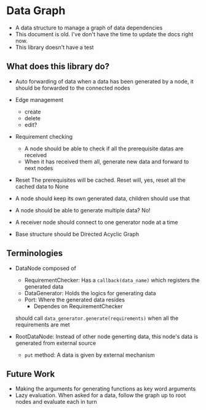 # Data Graph

- A data structure to manage a graph of data dependencies
- This document is old. I've don't have the time to update the docs right now.
- This library doesn't have a test

## What does this library do?

- Auto forwarding of data
    when a data has been generated by a node, it should be forwarded to the
    connected nodes
- Edge management
  - create
  - delete
  - edit?
- Requirement checking
  - A node should be able to check if all the prerequisite datas are received
  - When it has received them all, generate new data and forward to next nodes
- Reset
    The prerequisites will be cached. Reset will, yes, reset all the cached data to None

- A node should keep its own generated data, children should use that

- A node should be able to generate multiple data? No!
- A receiver node should connect to one generator node at a time
- Base structure should be Directed Acyclic Graph

## Terminologies

- DataNode composed of
  - RequirementChecker: Has a `callback(data_name)` which registers the generated
  data
  - DataGenerator: Holds the logics for generating data
  - Port: Where the generated data resides
    - Dependes on RequirementChecker

  should call `data_generator.generate(requirements)` when all the requirements are met

- RootDataNode: Instead of other node generting data, this node's data is
generated from external source
  - `put` method: A data is given by external mechanism

## Future Work

- Making the arguments for generating functions as key word arguments
- Lazy evaluation. When asked for a data, follow the graph up to root nodes and evaluate each in turn
